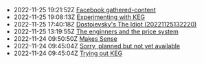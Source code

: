 * 2022-11-25 19:21:52Z [Facebook gathered-content](/6)
* 2022-11-25 19:08:13Z [Experimenting with KEG](/5)
* 2022-11-25 17:40:18Z [Dostoievsky's The Idiot (20221125132220)](/3)
* 2022-11-25 13:19:55Z [The enginners and the price system](/4)
* 2022-11-24 09:50:50Z [Makes Sense](/2)
* 2022-11-24 09:45:04Z [Sorry, planned but not yet available](/0)
* 2022-11-24 09:45:04Z [Trying out KEG](/1)

